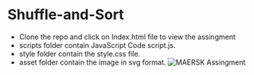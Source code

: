 # Shuffle-and-Sort

* Clone the repo and click on Index.html file to view the assingment
* scripts folder contain JavaScript Code script.js.
* style folder contain the style.css file.
* asset folder contain the image in svg format.
![MAERSK Assingment](https://user-images.githubusercontent.com/13569922/126762546-fb38e84c-eb4d-4780-ade3-1d17b5dd3c3b.PNG)
